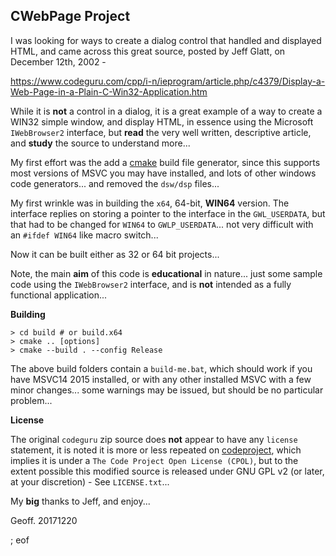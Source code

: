 CWebPage Project
-------------

I was looking for ways to create a dialog control that handled and displayed HTML, and came across this great source, posted by Jeff Glatt, on December 12th, 2002 -

https://www.codeguru.com/cpp/i-n/ieprogram/article.php/c4379/Display-a-Web-Page-in-a-Plain-C-Win32-Application.htm

While it is **not** a control in a dialog, it is a great example of a way to create a WIN32 simple window, and display HTML, in essence using the Microsoft `IWebBrowser2` interface, but **read** the very well written, descriptive article, and **study** the source to understand more...

My first effort was the add a [cmake](https://cmake.org/) build file generator, since this supports most versions of MSVC you may have installed, and lots of other windows code generators... and removed the `dsw/dsp` files...

My first wrinkle was in building the `x64`, 64-bit, **WIN64** version. The interface replies on storing a pointer to the interface in the `GWL_USERDATA`, but that had to be changed for `WIN64` to `GWLP_USERDATA`... not very difficult with an `#ifdef WIN64` like macro switch...

Now it can be built either as 32 or 64 bit projects...

Note, the main **aim** of this code is **educational** in nature... just some sample code using the `IWebBrowser2` interface, and is **not** intended as a fully functional application...

**Building**

```
> cd build # or build.x64
> cmake .. [options]
> cmake --build . --config Release
```

The above build folders contain a `build-me.bat`, which should work if you have MSVC14 2015 installed, or with any other installed MSVC with a few minor changes... some warnings may be issued, but should be no particular problem...

**License**

The original `codeguru` zip source does **not** appear to have any `license` statement, it is noted it is more or less repeated on [codeproject](https://www.codeproject.com/Articles/3365/Embed-an-HTML-control-in-your-own-window-using-pla), which implies it is under a `The Code Project Open License (CPOL)`, but to the extent possible this modified source is released under GNU GPL v2 (or later, at your discretion) - See `LICENSE.txt`...

My **big** thanks to Jeff, and enjoy...

Geoff. 20171220

; eof
